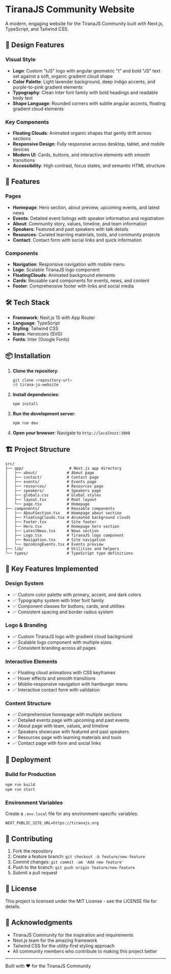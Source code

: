 # TiranaJS Community Website

A modern, engaging website for the TiranaJS Community built with Next.js, TypeScript, and Tailwind CSS.

## 🎨 Design Features

### Visual Style
- **Logo**: Custom "tJS" logo with angular geometric "t" and bold "JS" text set against a soft, organic gradient cloud shape
- **Color Palette**: Light lavender background, deep indigo accents, and purple-to-pink gradient elements
- **Typography**: Clean Inter font family with bold headings and readable body text
- **Shape Language**: Rounded corners with subtle angular accents, floating gradient cloud elements

### Key Components
- **Floating Clouds**: Animated organic shapes that gently drift across sections
- **Responsive Design**: Fully responsive across desktop, tablet, and mobile devices
- **Modern UI**: Cards, buttons, and interactive elements with smooth transitions
- **Accessibility**: High contrast, focus states, and semantic HTML structure

## 🚀 Features

### Pages
- **Homepage**: Hero section, about preview, upcoming events, and latest news
- **Events**: Detailed event listings with speaker information and registration
- **About**: Community story, values, timeline, and team information
- **Speakers**: Featured and past speakers with talk details
- **Resources**: Curated learning materials, tools, and community projects
- **Contact**: Contact form with social links and quick information

### Components
- **Navigation**: Responsive navigation with mobile menu
- **Logo**: Scalable TiranaJS logo component
- **FloatingClouds**: Animated background elements
- **Cards**: Reusable card components for events, news, and content
- **Footer**: Comprehensive footer with links and social media

## 🛠 Tech Stack

- **Framework**: Next.js 15 with App Router
- **Language**: TypeScript
- **Styling**: Tailwind CSS
- **Icons**: Heroicons (SVG)
- **Fonts**: Inter (Google Fonts)

## 📦 Installation

1. **Clone the repository**:
   ```bash
   git clone <repository-url>
   cd tirana-js-website
   ```

2. **Install dependencies**:
   ```bash
   npm install
   ```

3. **Run the development server**:
   ```bash
   npm run dev
   ```

4. **Open your browser**:
   Navigate to `http://localhost:3000`

## 🏗 Project Structure

```
src/
├── app/                    # Next.js app directory
│   ├── about/             # About page
│   ├── contact/           # Contact page
│   ├── events/            # Events page
│   ├── resources/         # Resources page
│   ├── speakers/          # Speakers page
│   ├── globals.css        # Global styles
│   ├── layout.tsx         # Root layout
│   └── page.tsx           # Homepage
├── components/            # Reusable components
│   ├── AboutSection.tsx   # Homepage about section
│   ├── FloatingClouds.tsx # Animated background clouds
│   ├── Footer.tsx         # Site footer
│   ├── Hero.tsx           # Homepage hero section
│   ├── LatestNews.tsx     # News section
│   ├── Logo.tsx           # TiranaJS logo component
│   ├── Navigation.tsx     # Site navigation
│   └── UpcomingEvents.tsx # Events preview
├── lib/                   # Utilities and helpers
└── types/                 # TypeScript type definitions
```

## 🎯 Key Features Implemented

### Design System
- ✅ Custom color palette with primary, accent, and dark colors
- ✅ Typography system with Inter font family
- ✅ Component classes for buttons, cards, and utilities
- ✅ Consistent spacing and border radius system

### Logo & Branding
- ✅ Custom TiranaJS logo with gradient cloud background
- ✅ Scalable logo component with multiple sizes
- ✅ Consistent branding across all pages

### Interactive Elements
- ✅ Floating cloud animations with CSS keyframes
- ✅ Hover effects and smooth transitions
- ✅ Mobile-responsive navigation with hamburger menu
- ✅ Interactive contact form with validation

### Content Structure
- ✅ Comprehensive homepage with multiple sections
- ✅ Detailed events page with upcoming and past events
- ✅ About page with team, values, and timeline
- ✅ Speakers showcase with featured and past speakers
- ✅ Resources page with learning materials and tools
- ✅ Contact page with form and social links

## 🚀 Deployment

### Build for Production
```bash
npm run build
npm run start
```

### Environment Variables
Create a `.env.local` file for any environment-specific variables:
```env
NEXT_PUBLIC_SITE_URL=https://tiranajs.org
```

## 🤝 Contributing

1. Fork the repository
2. Create a feature branch: `git checkout -b feature/new-feature`
3. Commit changes: `git commit -am 'Add new feature'`
4. Push to the branch: `git push origin feature/new-feature`
5. Submit a pull request

## 📄 License

This project is licensed under the MIT License - see the LICENSE file for details.

## 🙏 Acknowledgments

- TiranaJS Community for the inspiration and requirements
- Next.js team for the amazing framework
- Tailwind CSS for the utility-first styling approach
- All community members who contribute to making this project better

---

Built with ❤️ for the TiranaJS Community
